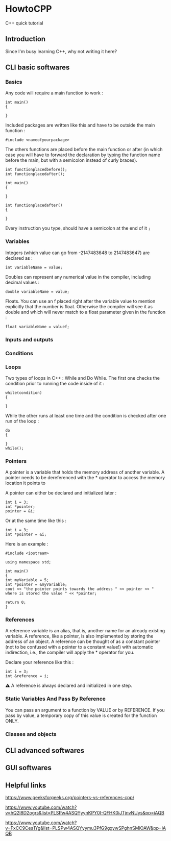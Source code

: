 # HowtoCPP
C++ quick tutorial
## Introduction
Since I'm busy learning C++, why not writing it here? 

## CLI basic softwares

### Basics

Any code will require a main function to work :
```
int main()
{

}
```

Included packages are written like this and have to be outside the main function :

```
#include <nameofyourpackage>
```

The others functions are placed before the main function or after (in which case you will have to forward the declaration by typing the function name before the main, but with a semicolon instead of curly braces).

```
int functionplacedbefore();
int functionplacedafter();

int main()
{

}

int functionplacedafter()
{

}
```
Every instruction you type, should have a semicolon at the end of it ```;```

### Variables

Integers (which value can go from -2147483648 to 2147483647) are declared as :

```
int variableName = value;
```

Doubles can represent any numerical value in the compiler, including decimal values :

```
double variableName = value;
```

Floats. You can use an f placed right after the variable value to mention explicitly that the number is float. Otherwise the compiler will see it as double and which will never match to a float parameter given in the function :

```
float variableName = valuef;
```
### Inputs and outputs
### Conditions
### Loops
Two types of loops in C++ : While and Do While.
The first one checks the condition prior to running the code inside of it :
```
while(condition)
{

}
```
While the other runs at least one time and the condition is checked after one run of the loop :
```
do
{

}
while();
```
### Pointers 

A pointer is a variable that holds the memory address of another variable. A pointer needs to be dereferenced with the * operator to access the memory location it points to

A pointer can either be declared and initialized later :
```
int i = 3; 
int *pointer;
pointer = &i;
```

Or at the same time like this :

```
int i = 3; 
int *pointer = &i; 
```

Here is an example :
```
#include <iostream>

using namespace std;

int main()
{
int myVariable = 5;
int *pointer = &myVariable;
cout << "the pointer points towards the address " << pointer << " where is stored the value " << *pointer;

return 0;
}

```

### References

A reference variable is an alias, that is, another name for an already existing variable. A reference, like a pointer, is also implemented by storing the address of an object. 
A reference can be thought of as a constant pointer (not to be confused with a pointer to a constant value!) with automatic indirection, i.e., the compiler will apply the * operator for you.

Declare your reference like this :
```
int i = 3; 
int &reference = i;
```
⚠️ A reference is always declared and initialized in one step.


### Static Variables And Pass By Reference

You can pass an argument to a function by VALUE or by REFERENCE.
If you pass by value, a temporary copy of this value is created for the function ONLY.


### Classes and objects



## CLI advanced softwares

## GUI softwares


## Helpful links

https://www.geeksforgeeks.org/pointers-vs-references-cpp/

https://www.youtube.com/watch?v=hQ2I8D2ogrs&list=PLSPw4ASQYyynKPY0I-QFHK0iJTjnvNUys&pp=iAQB

https://www.youtube.com/watch?v=FxCC9Ces1Yg&list=PLSPw4ASQYyymu3PfG9gxywSPghnSMiOAW&pp=iAQB
